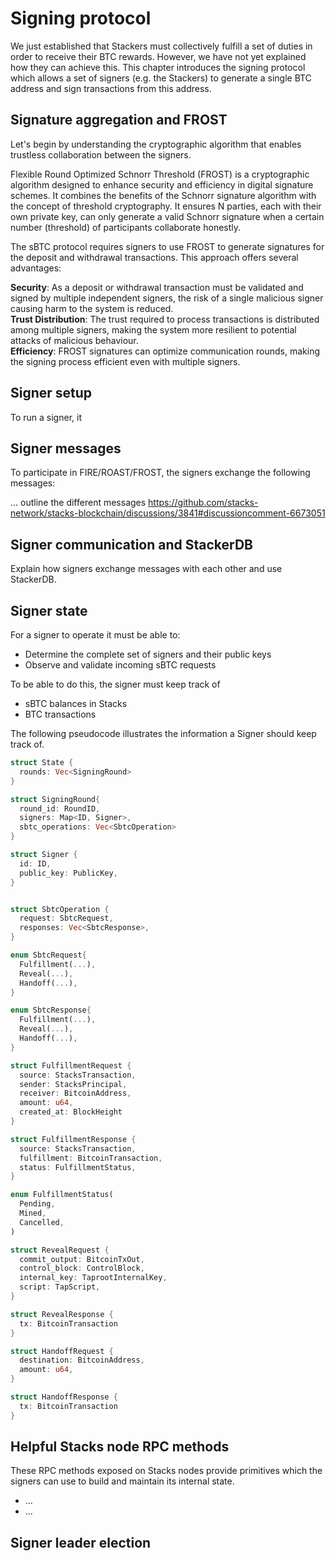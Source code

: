# Signing protocol
We just established that Stackers must collectively fulfill a set of duties in order to receive their BTC rewards.
However, we have not yet explained how they can achieve this.
This chapter introduces the signing protocol which allows a set of signers (e.g. the Stackers) to generate a single BTC address and sign transactions from this address.

## Signature aggregation and FROST
Let's begin by understanding the cryptographic algorithm that enables trustless collaboration between the signers.

Flexible Round Optimized Schnorr Threshold (FROST) is a cryptographic algorithm designed to enhance security and efficiency in digital signature schemes. It combines the benefits of the Schnorr signature algorithm with the concept of threshold cryptography. It ensures N parties, each with their own private key, can only generate a valid Schnorr signature when a certain number (threshold) of participants collaborate honestly.  

The sBTC protocol requires signers to use FROST to generate signatures for the deposit and withdrawal transactions. This approach offers several advantages:

**Security**: As a deposit or withdrawal transaction must be validated and signed by multiple independent signers, the risk of a single malicious signer causing harm to the system is reduced.  
**Trust Distribution**: The trust required to process transactions is distributed among multiple signers, making the system more resilient to potential attacks of malicious behaviour.  
**Efficiency**: FROST signatures can optimize communication rounds, making the signing process efficient even with multiple signers.

## Signer setup
To run a signer, it 

## Signer messages
To participate in FIRE/ROAST/FROST, the signers exchange the following messages:

... outline the different messages https://github.com/stacks-network/stacks-blockchain/discussions/3841#discussioncomment-6673051

## Signer communication and StackerDB
Explain how signers exchange messages with each other and use StackerDB.

## Signer state
For a signer to operate it must be able to:

- Determine the complete set of signers and their public keys
- Observe and validate incoming sBTC requests

To be able to do this, the signer must keep track of

- sBTC balances in Stacks
- BTC transactions

The following pseudocode illustrates the information a Signer should keep track of.

```rust
struct State {
  rounds: Vec<SigningRound>
}

struct SigningRound{
  round_id: RoundID,
  signers: Map<ID, Signer>,
  sbtc_operations: Vec<SbtcOperation>
}

struct Signer {
  id: ID,
  public_key: PublicKey,
}


struct SbtcOperation {
  request: SbtcRequest,
  responses: Vec<SbtcResponse>,
}

enum SbtcRequest{
  Fulfillment(...),
  Reveal(...),
  Handoff(...),
}

enum SbtcResponse{
  Fulfillment(...),
  Reveal(...),
  Handoff(...),
}

struct FulfillmentRequest {
  source: StacksTransaction,
  sender: StacksPrincipal,
  receiver: BitcoinAddress,
  amount: u64,
  created_at: BlockHeight
}

struct FulfillmentResponse {
  source: StacksTransaction,
  fulfillment: BitcoinTransaction,
  status: FulfillmentStatus,
}

enum FulfillmentStatus(
  Pending,  
  Mined,
  Cancelled,
)

struct RevealRequest {
  commit_output: BitcoinTxOut,
  control_block: ControlBlock,
  internal_key: TaprootInternalKey,
  script: TapScript,
}

struct RevealResponse {
  tx: BitcoinTransaction
}

struct HandoffRequest {
  destination: BitcoinAddress,
  amount: u64,
}

struct HandoffResponse {
  tx: BitcoinTransaction
}

```

## Helpful Stacks node RPC methods
These RPC methods exposed on Stacks nodes provide primitives which the signers can use to build and maintain its internal state.

* ...
* ...

## Signer leader election

